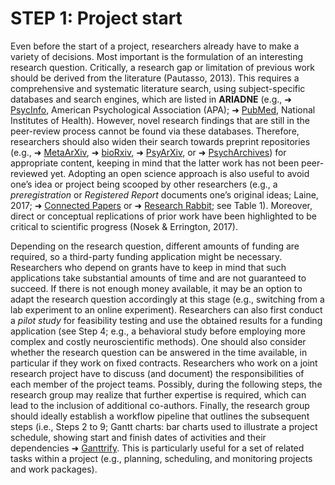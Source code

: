 # STEP 1: Project start

Even before the start of a project, researchers already have to make a variety of decisions. Most important is the formulation of an interesting research question. Critically, a research gap or limitation of previous work should be derived from the literature (Pautasso, 2013). This requires a comprehensive and systematic literature search, using subject-specific databases and search engines, which are listed in **ARIADNE** (e.g., ➜ [PsycInfo](https://www.apa.org/pubs/databases/psycinfo), American Psychological Association (APA); ➜ [PubMed](https://pubmed.ncbi.nlm.nih.gov/), National Institutes of Health). However, novel research findings that are still in the peer-review process cannot be found via these databases. Therefore, researchers should also widen their search towards preprint repositories (e.g., ➜ [MetaArXiv](https://osf.io/preprints/metaarxiv/), ➜ [bioRxiv](https://www.biorxiv.org/), ➜ [PsyArXiv](https://psyarxiv.com/), or ➜ [PsychArchives](https://www.psycharchives.org/)) for appropriate content, keeping in mind that the latter work has not been peer-reviewed yet. Adopting an open science approach is also useful to avoid one’s idea or project being scooped by other researchers (e.g., a _preregistration_ or _Registered Report_ documents one’s original ideas; Laine, 2017; ➜ [Connected Papers](https://www.connectedpapers.com/) or ➜ [Research Rabbit](https://www.researchrabbit.ai/); see Table 1). Moreover, direct or conceptual replications of prior work have been highlighted to be critical to scientific progress (Nosek & Errington, 2017). 

Depending on the research question, different amounts of funding are required, so a third-party funding application might be necessary. Researchers who depend on grants have to keep in mind that such applications take substantial amounts of time and are not guaranteed to succeed. If there is not enough money available, it may be an option to adapt the research question accordingly at this stage (e.g., switching from a lab experiment to an online experiment). Researchers can also first conduct a _pilot study_ for feasibility testing and use the obtained results for a funding application (see Step 4; e.g., a behavioral study before employing more complex and costly neuroscientific methods). One should also consider whether the research question can be answered in the time available, in particular if they work on fixed contracts. Researchers who work on a joint research project have to discuss (and document) the responsibilities of each member of the project teams. Possibly, during the following steps, the research group may realize that further expertise is required, which can lead to the inclusion of additional co-authors. Finally, the research group should ideally establish a workflow pipeline that outlines the subsequent steps (i.e., Steps 2 to 9; Gantt charts: bar charts used to illustrate a project schedule, showing start and finish dates of activities and their dependencies ➜ [Ganttrify](https://github.com/giocomai/ganttrify). This is particularly useful for a set of related tasks within a project (e.g., planning, scheduling, and monitoring projects and work packages).
